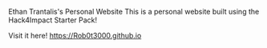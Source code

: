 Ethan Trantalis's Personal Website
This is a personal website built using the Hack4Impact Starter Pack!

Visit it here! https://Rob0t3000.github.io